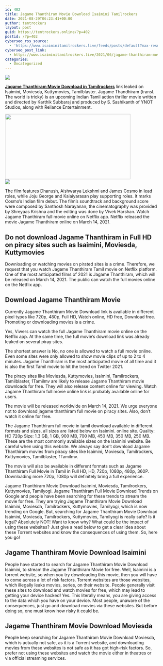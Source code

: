 ```yaml
---
id: 402
title: Jagame Thanthiram Movie Download Isaimini Tamilrockers
date: 2021-08-29T06:23:41+00:00
author: tentrockers
layout: post
guid: https://tentrockers.online/?p=402
postid: /?p=402
cyberseo_rss_source:
  - 'https://www.isaiminitamilrockers.live/feeds/posts/default?max-results=150&start-index=1'
cyberseo_post_link:
  - https://www.isaiminitamilrockers.live/2021/06/jagame-thanthiram-movie-download.html
categories:
  - Uncategorized
---
```

<div class="media_block">
  <img src="https://1.bp.blogspot.com/-IrVpvMa2lqc/YNKlEGY_1VI/AAAAAAAAA7k/MV_oK6SblMwyRBZpMO7FUecUUNj75Z68ACLcBGAsYHQ/s72-w413-h215-c/Marielle-Price-1.png" class="media_thumbnail" />
</div>

<meta content="Jagame Thanthiram Movie Download in Tamilrockers &nbsp;link leaked on Isaimini, Moviesda, Kuttymovies, Tamilblaster. Jagame Thandhiram (transl. T..." name="twitter:description" />

  


<center>
</center>

**[Jagame Thanthiram Movie Download in Tamilrockers](https://www.tamilrockers.co.nz/jagame-thanthiram-movie-download-in-tamilrockers/)**&nbsp;link leaked on Isaimini, Moviesda, Kuttymovies, Tamilblaster. Jagame Thandhiram (transl. The world is tricky) is an upcoming Indian Tamil action thriller movie written and directed by Karthik Subbaraj and produced by S. Sashikanth of YNOT Studios, along with Reliance Entertainment.

<div class="separator">
  <a href="https://1.bp.blogspot.com/-IrVpvMa2lqc/YNKlEGY_1VI/AAAAAAAAA7k/MV_oK6SblMwyRBZpMO7FUecUUNj75Z68ACLcBGAsYHQ/s1640/Marielle-Price-1.png"><img loading="lazy" border="0" data-original-height="924" data-original-width="1640" height="215" src="https://1.bp.blogspot.com/-IrVpvMa2lqc/YNKlEGY_1VI/AAAAAAAAA7k/MV_oK6SblMwyRBZpMO7FUecUUNj75Z68ACLcBGAsYHQ/w413-h215/Marielle-Price-1.png" width="413" /></a>
</div>

<div class="separator">
  <a href="https://www.tamilrockers.co.nz/jagame-thanthiram-movie-download-in-tamilrockers/" target><img border="0" data-original-height="250" data-original-width="300" src="https://1.bp.blogspot.com/-2nCvjP9LUS4/YMdYKiRkJUI/AAAAAAAAA28/jXnUCAi7Hg068v8V3iuWLYTqfprHRH4HACLcBGAsYHQ/s0/e854879156f0849f3d27a89db88ed039.png" /></a>
</div>

The film features Dhanush, Aishwarya Lekshmi and James Cosmo in lead roles, while Joju George and Kalaiyarasan play supporting roles. It marks Cosmo’s Indian film debut. The film’s soundtrack and background score were composed by Santhosh Narayanan, the cinematography was provided by Shreyaas Krishna and the editing was done by Vivek Harshan. Watch Jagame Thanthiram full movie online on Netflix app. Netflix released the movie Jagame Thanthiram online on March 14, 2021.

## <span id="Do_not_download_Jagame_Thanthiram_in_Full_HD_on_Piracy_Sites_Like_Isaimini_Moviesda_Kuttymovies">Do not download Jagame Thanthiram in Full HD on piracy sites such as Isaimini, Moviesda, Kuttymovies</span>

Downloading or watching movies on pirated sites is a crime. Therefore, we request that you watch Jagame Thanthiram Tamil movie on Netflix platform. One of the most anticipated films of 2021 is Jagame Thanthiram, which will be released on March 14, 2021. The public can watch the full movies online on the Netflix app.

## <span id="Jagame_Thanthiram_Movie_Download">Download Jagame Thanthiram Movie</span>

Currently Jagame Thanthiram Movie Download link is available in different pixel types like 720p, 480p, Full HD, Watch online, HD free, Download free. Promoting or downloading movies is a crime.

Yes, Viwers can watch the full Jagame Thanthiram movie online on the Netflix app. At the same time, the full movie’s download link was already leaked on several piray sites.

The shortest answer is No, no one is allowed to watch a full movie online. Even some sites were only allowed to show movie clips of up to 2 to 4 minutes. Jagame Thanthiram is the most anticipated movie of all time and it is also the first Tamil movie to hit the trend on Twitter 2021.

The piracy sites like Moviesda, Kuttymovies, Isaimini, Tamilrockers, Tamilblaster, 1Tamilmv are likely to release Jagame Thanthiram movie downloads for free. They will also release content online for viewing. Watch Jagame Thanthiram full movie online link is probably available online for users.

The movie will be released worldwide on March 14, 2021. We urge everyone not to download jagame thanthiram full movie on piracy sites. Also, don’t watch it online for free.

The Jagame Thanthiram full movie in tamil download available in different formats and sizes, all sizes are listed below on Isaimini. online site. Quality: HD 720p Size: 1.3 GB, 1 GB, 900 MB, 700 MB, 450 MB, 350 MB, 250 MB. These are the most commonly available sizes on the Isaimini website. Be careful when using this website. We always say don’t download Jagame Thanthiram movies from piracy sites like Isaimini, Moviesda, Tamilrockers, Kuttymovies, Tamilblaster, 1Tamilmv.

The movie will also be available in different formats such as Jagame Thanthiram Full Movie in Tamil in Full HD, HD, 720p, 1080p, 480p, 360P. Downloading more 720p, 1080p will definitely bring a full experience.

<div class="page-descrip">
  Jagame Thanthiram Movie Download Isaimini, Moviesda, Tamilrockers, Kuttymovies, Tamilyogi. Jagame Thanthiram Full Movie Download Trends on Google and people have been searching for these trends to stream the movie for free. They are trying Jagame Thanthiram Movie Download Isaimini, Moviesda, Tamilrockers, Kuttymovies, Tamilyogi, which is now trending on Google. But, searching for Jagame Thanthiram Movie Download Isaimini, Moviesda, Tamilrockers, Kuttymovies, Tamilyogi is really safe? Is it legal? Absolutely NOT! Want to know why? What could be the impact of using these websites? Just give a read below to get a clear idea about these Torrent websites and know the consequences of using them. So, here you go!
</div>

<div>
  <h2 class="smooth-goto" id="jagame_thanthiram_movie_download_isaimini">
    Jagame Thanthiram Movie Download Isaimini
  </h2>
  
  <p>
    People have started to search for Jagame Thanthiram Movie Download Isaimini, to stream the Jagame Thanthiram Movie for free. Well, Isaimini is a torrent website, so when you try downloading this movie, then you will have to come across a lot of risk factors. Torrent websites are those websites, which illegally leaks movies, series, on their website. People generally visit these sites to download and watch movies for free, which may lead to getting your device hacked! Yes. This literally means, you are giving access to the data which you have on your device. Most people, unaware of the consequences, just go and download movies via these websites. But before doing so, one must know how risky it could be.
  </p>
  
  <h2 class="smooth-goto" id="jagame_thanthiram_movie_download_moviesda">
    Jagame Thanthiram Movie Download Moviesda
  </h2>
</div>

People keep searching for Jagame Thanthiram Movie Download Moviesda, which is actually not safe, as it is a Torrent website, and downloading movies from these websites is not safe as it has got high-risk factors. So, prefer not using these websites and watch the movie either in theatres or via official streaming services.&nbsp;

<center>
</center>